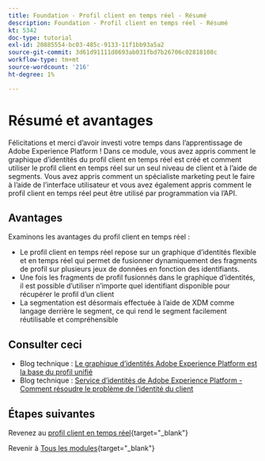 ```yaml
---
title: Foundation - Profil client en temps réel - Résumé
description: Foundation - Profil client en temps réel - Résumé
kt: 5342
doc-type: tutorial
exl-id: 20885554-bc03-485c-9133-11f1bb93a5a2
source-git-commit: 3d61d91111d8693ab031fbd7b26706c02818108c
workflow-type: tm+mt
source-wordcount: '216'
ht-degree: 1%

---
```


# Résumé et avantages

Félicitations et merci d’avoir investi votre temps dans l’apprentissage de Adobe Experience Platform !
Dans ce module, vous avez appris comment le graphique d’identités du profil client en temps réel est créé et comment utiliser le profil client en temps réel sur un seul niveau de client et à l’aide de segments. Vous avez appris comment un spécialiste marketing peut le faire à l’aide de l’interface utilisateur et vous avez également appris comment le profil client en temps réel peut être utilisé par programmation via l’API.

## Avantages

Examinons les avantages du profil client en temps réel :

- Le profil client en temps réel repose sur un graphique d’identités flexible et en temps réel qui permet de fusionner dynamiquement des fragments de profil sur plusieurs jeux de données en fonction des identifiants.
- Une fois les fragments de profil fusionnés dans le graphique d’identités, il est possible d’utiliser n’importe quel identifiant disponible pour récupérer le profil d’un client
- La segmentation est désormais effectuée à l’aide de XDM comme langage derrière le segment, ce qui rend le segment facilement réutilisable et compréhensible

## Consulter ceci

- Blog technique : [Le graphique d’identités Adobe Experience Platform est la base du profil unifié](https://medium.com/adobetech/adobe-experience-platform-identity-graph-is-the-foundation-for-the-unified-profile-e8435d26dce7)
- Blog technique : [Service d’identités de Adobe Experience Platform - Comment résoudre le problème de l’identité du client ](https://medium.com/adobetech/adobe-experience-platforms-identity-service-how-to-solve-the-customer-identity-conundrum-f95e22d16ea9)

## Étapes suivantes

Revenez au [profil client en temps réel](./real-time-customer-profile.md){target="_blank"}

Revenir à [Tous les modules](./../../../../overview.md){target="_blank"}
